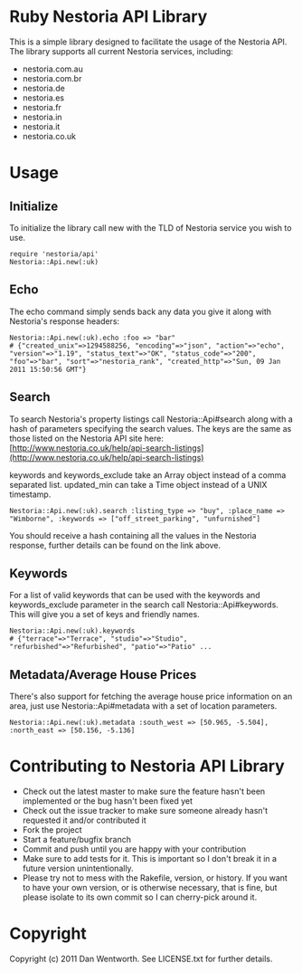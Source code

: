 Ruby Nestoria API Library
=========================

This is a simple library designed to facilitate the usage of the Nestoria API. The library supports all current Nestoria services, including:

  * nestoria.com.au
  * nestoria.com.br
  * nestoria.de
  * nestoria.es
  * nestoria.fr
  * nestoria.in
  * nestoria.it
  * nestoria.co.uk

Usage
=====

Initialize
----------

To initialize the library call new with the TLD of Nestoria service you wish to use.

    require 'nestoria/api'
    Nestoria::Api.new(:uk)

Echo
----

The echo command simply sends back any data you give it along with Nestoria's response headers:

    Nestoria::Api.new(:uk).echo :foo => "bar"
    # {"created_unix"=>1294588256, "encoding"=>"json", "action"=>"echo", "version"=>"1.19", "status_text"=>"OK", "status_code"=>"200", "foo"=>"bar", "sort"=>"nestoria_rank", "created_http"=>"Sun, 09 Jan 2011 15:50:56 GMT"}

Search
------

To search Nestoria's property listings call Nestoria::Api#search along with a hash of parameters specifying the search values. The keys are the same as those listed on the Nestoria API site here: [http://www.nestoria.co.uk/help/api-search-listings](http://www.nestoria.co.uk/help/api-search-listings)

keywords and keywords\_exclude take an Array object instead of a comma separated list. updated\_min can take a Time object instead of a UNIX timestamp.

    Nestoria::Api.new(:uk).search :listing_type => "buy", :place_name => "Wimborne", :keywords => ["off_street_parking", "unfurnished"]
    
You should receive a hash containing all the values in the Nestoria response, further details can be found on the link above.

Keywords
--------

For a list of valid keywords that can be used with the keywords and keywords\_exclude parameter in the search call Nestoria::Api#keywords. This will give you a set of keys and friendly names.

    Nestoria::Api.new(:uk).keywords
    # {"terrace"=>"Terrace", "studio"=>"Studio", "refurbished"=>"Refurbished", "patio"=>"Patio" ...

Metadata/Average House Prices
-----------------------------

There's also support for fetching the average house price information on an area, just use Nestoria::Api#metadata with a set of location parameters.

    Nestoria::Api.new(:uk).metadata :south_west => [50.965, -5.504], :north_east => [50.156, -5.136]

Contributing to Nestoria API Library
====================================
 
* Check out the latest master to make sure the feature hasn't been implemented or the bug hasn't been fixed yet
* Check out the issue tracker to make sure someone already hasn't requested it and/or contributed it
* Fork the project
* Start a feature/bugfix branch
* Commit and push until you are happy with your contribution
* Make sure to add tests for it. This is important so I don't break it in a future version unintentionally.
* Please try not to mess with the Rakefile, version, or history. If you want to have your own version, or is otherwise necessary, that is fine, but please isolate to its own commit so I can cherry-pick around it.

Copyright
=========

Copyright (c) 2011 Dan Wentworth. See LICENSE.txt for
further details.

